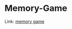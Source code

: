 <h1>Memory-Game</h1>
<p>Link: <a href="https://codepen.io/khalidsalah1522/pen/OJpEzgm">memory game</a></p>
